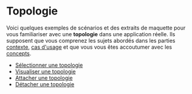 # Topologie

Voici quelques exemples de scénarios et des extraits de maquette pour vous familiariser avec une **topologie** dans une application réelle. Ils supposent que vous comprenez les sujets abordés dans les parties [contexte](../../contexte/), [cas d'usage](../../cas-dusage.md) et que vous vous êtes accoutumer avec les [concepts](../concepts.md).

* [Sélectionner une topologie](selectionner-une-topologie.md)
* [Visualiser une topologie](visualiser-une-topologie.md)
* [Attacher une topologie](attacher-une-topologie.md)
* [Détacher une topologie](detacher-une-topologie.md)

